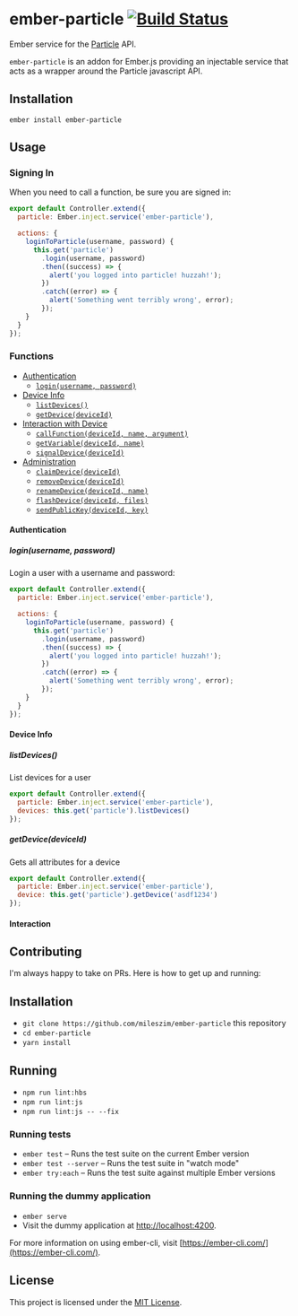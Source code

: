 ember-particle [![Build Status](https://travis-ci.org/mileszim/ember-particle.svg?branch=master)](https://travis-ci.org/mileszim/ember-particle)
==============================================================================

Ember service for the [Particle](https://particle.io/) API.

`ember-particle` is an addon for Ember.js providing an injectable service that acts as a wrapper around the Particle javascript API.

Installation
------------------------------------------------------------------------------

```
ember install ember-particle
```


Usage
------------------------------------------------------------------------------

### Signing In ###

When you need to call a function, be sure you are signed in:

```javascript
export default Controller.extend({
  particle: Ember.inject.service('ember-particle'),

  actions: {
    loginToParticle(username, password) {
      this.get('particle')
        .login(username, password)
        .then((success) => {
          alert('you logged into particle! huzzah!');
        })
        .catch((error) => {
          alert('Something went terribly wrong', error);
        });
    }
  }
});
```

### Functions ###

* [Authentication](#authentication)
  * [`login(username, password)`](#login)
* [Device Info](#deviceInfo)
  * [`listDevices()`](#listDevices)
  * [`getDevice(deviceId)`](#getDevice)
* [Interaction with Device](#interaction)
  * [`callFunction(deviceId, name, argument)`](#callFunction)
  * [`getVariable(deviceId, name)`](#getVariable)
  * [`signalDevice(deviceId)`](#signalDevice)
* [Administration](#administration)
  * [`claimDevice(deviceId)`](#claimDevice)
  * [`removeDevice(deviceId)`](#removeDevice)
  * [`renameDevice(deviceId, name)`](#renameDevice)
  * [`flashDevice(deviceId, files)`](#flashDevice)
  * [`sendPublicKey(deviceId, key)`](#sendPublicKey)


#### <a id="authentication"></a> Authentication ####

##### <a id="login"></a> *login(username, password)* ####

Login a user with a username and password:
```javascript
export default Controller.extend({
  particle: Ember.inject.service('ember-particle'),

  actions: {
    loginToParticle(username, password) {
      this.get('particle')
        .login(username, password)
        .then((success) => {
          alert('you logged into particle! huzzah!');
        })
        .catch((error) => {
          alert('Something went terribly wrong', error);
        });
    }
  }
});
```


#### <a id="deviceInfo"></a> Device Info ####

##### <a id="listDevices"></a> *listDevices()* ####

List devices for a user
```javascript
export default Controller.extend({
  particle: Ember.inject.service('ember-particle'),
  devices: this.get('particle').listDevices()
});
```

##### <a id="getDevice"></a> *getDevice(deviceId)* ####

Gets all attributes for a device
```javascript
export default Controller.extend({
  particle: Ember.inject.service('ember-particle'),
  device: this.get('particle').getDevice('asdf1234')
});
```


#### <a id="interaction"></a> Interaction ####


Contributing
------------------------------------------------------------------------------

I'm always happy to take on PRs. Here is how to get up and running:

## Installation ##

* `git clone https://github.com/mileszim/ember-particle` this repository
* `cd ember-particle`
* `yarn install`

## Running ##

* `npm run lint:hbs`
* `npm run lint:js`
* `npm run lint:js -- --fix`

### Running tests

* `ember test` – Runs the test suite on the current Ember version
* `ember test --server` – Runs the test suite in "watch mode"
* `ember try:each` – Runs the test suite against multiple Ember versions

### Running the dummy application

* `ember serve`
* Visit the dummy application at [http://localhost:4200](http://localhost:4200).

For more information on using ember-cli, visit [https://ember-cli.com/](https://ember-cli.com/).

License
------------------------------------------------------------------------------

This project is licensed under the [MIT License](LICENSE.md).
